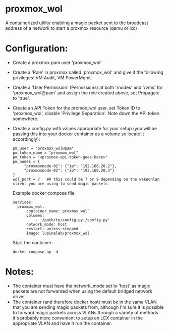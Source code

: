 # proxmox_wol

A containerized utility enabling a magic packet sent to the broadcast address of a network to start a proxmox resource (qemu or lxc)

# Configuration:
- Create a proxmox pam user 'proxmox_wol'
- Create a 'Role' in proxmox called 'proxmox_wol' and give it the following privileges: VM.Audit, VM.PowerMgmt
- Create a 'User Permission' (Permissions) at both '/nodes' and '/vms' for 'proxmox_wol@pam' and assign the role created above, set Propagate to 'true'.
- Create an API Token for the promox_wol user, set Token ID to 'proxmox_wol', disable 'Privilege Separation'. Note down the API token somewhere.
- Create a config.py with values appropriate for your setup (you will be passing this into your docker container as a volume so locate it accordingly):
  ```
  pm_user = "proxmox_wol@pam"
  pm_token_name = "proxmox_wol"
  pm_token = "<proxmox-api-token-goes-here>"
  pm_nodes = {
       "proxmoxnode-01": {"ip": "192.168.20.2"},
       "proxmoxnode-02": {"ip": "192.168.20.3"}
  }
  wol_port = 7   ## this could be 7 or 9 depending on the wakeonlan client you are using to send magic packets
  ```
  Example docker compose file:
  
  ```version: '3.3'
  services:
    proxmox_wol:
        container_name: proxmox_wol`
        volumes:
            - '/path/to/config.py:/config.py'
        network_mode: host
        restart: unless-stopped
        image: lupinelab/proxmox_wol
  ```
  Start the container: 
  ```
  docker-compose up -d
  ```
# Notes:
  - The container must have the network_mode set to 'host' as magic packets are not forwarded when using the default bridged network driver
  - The container (and therefore docker host) must be in the same VLAN that you are sending magic packets from, although I'm sure it is possible to forward magic packets across VLANs through a variety of methods it's probably more convenient to setup an LCX container in the appropriate VLAN and have it run the container.
